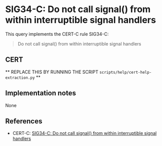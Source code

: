 # SIG34-C: Do not call signal() from within interruptible signal handlers

This query implements the CERT-C rule SIG34-C:

> Do not call signal() from within interruptible signal handlers


## CERT

** REPLACE THIS BY RUNNING THE SCRIPT `scripts/help/cert-help-extraction.py` **

## Implementation notes

None

## References

* CERT-C: [SIG34-C: Do not call signal() from within interruptible signal handlers](https://wiki.sei.cmu.edu/confluence/display/c)
